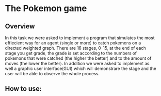 # The Pokemon game

## Overview
In this task we were asked to implement a program that simulates the most effiecient way for an agent (single or more) to catch pokemons on 
a directed weighted graph. There are 16 stages, 0-15, at the end of each stage you get grade, the grade is set according to the 
numbers of pokemons that were catched (the higher the better) and to the amount of moves (the lower the better).
In addition we were asked to implement as well a graphic user interface(GUI) which will demonstrare the stage and the user will be able to observe
the whole process. 





## How to use:
